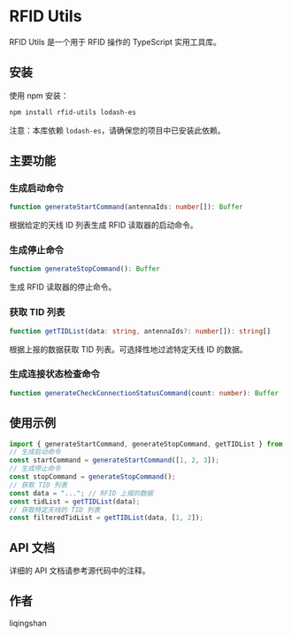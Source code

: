 # RFID Utils

RFID Utils 是一个用于 RFID 操作的 TypeScript 实用工具库。

## 安装

使用 npm 安装：

```bash
npm install rfid-utils lodash-es
```

注意：本库依赖 `lodash-es`，请确保您的项目中已安装此依赖。

## 主要功能

### 生成启动命令

```typescript
function generateStartCommand(antennaIds: number[]): Buffer
```

根据给定的天线 ID 列表生成 RFID 读取器的启动命令。

### 生成停止命令

```typescript
function generateStopCommand(): Buffer
```

生成 RFID 读取器的停止命令。

### 获取 TID 列表

```typescript
function getTIDList(data: string, antennaIds?: number[]): string[]
```

根据上报的数据获取 TID 列表。可选择性地过滤特定天线 ID 的数据。

### 生成连接状态检查命令

```typescript
function generateCheckConnectionStatusCommand(count: number): Buffer
```

## 使用示例

```typescript
import { generateStartCommand, generateStopCommand, getTIDList } from 'rfid-utils';
// 生成启动命令
const startCommand = generateStartCommand([1, 2, 3]);
// 生成停止命令
const stopCommand = generateStopCommand();
// 获取 TID 列表
const data = "..."; // RFID 上报的数据
const tidList = getTIDList(data);
// 获取特定天线的 TID 列表
const filteredTidList = getTIDList(data, [1, 2]);
```

## API 文档

详细的 API 文档请参考源代码中的注释。

## 作者

liqingshan
